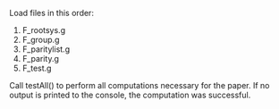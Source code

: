 Load files in this order:
1. F_rootsys.g
2. F_group.g
3. F_paritylist.g
4. F_parity.g
5. F_test.g

Call testAll() to perform all computations necessary for the paper. If no output is printed to the console, the computation was successful.
